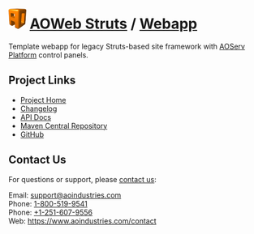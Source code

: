 # [<img src="ao-logo.png" alt="AO Logo" width="35" height="40">](https://www.aoindustries.com/) [AOWeb Struts](https://www.aoindustries.com/aoweb-struts/) / [Webapp](https://www.aoindustries.com/aoweb-struts/webapp/)
Template webapp for legacy Struts-based site framework with [AOServ Platform](https://www.aoindustries.com/aoserv/) control panels.

## Project Links
* [Project Home](https://www.aoindustries.com/aoweb-struts/webapp/)
* [Changelog](https://www.aoindustries.com/aoweb-struts/webapp/changelog)
* [API Docs](https://www.aoindustries.com/aoweb-struts/webapp/apidocs/)
* [Maven Central Repository](https://search.maven.org/#search%7Cgav%7C1%7Cg:%22com.aoindustries%22%20AND%20a:%22aoweb-struts-webapp%22)
* [GitHub](https://github.com/aoindustries/aoweb-struts-webapp)

## Contact Us
For questions or support, please [contact us](https://www.aoindustries.com/contact):

Email: [support@aoindustries.com](mailto:support@aoindustries.com)  
Phone: [1-800-519-9541](tel:1-800-519-9541)  
Phone: [+1-251-607-9556](tel:+1-251-607-9556)  
Web: https://www.aoindustries.com/contact
